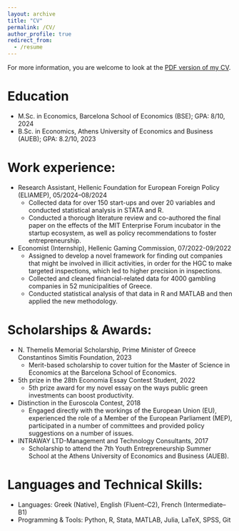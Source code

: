 ```yaml
---
layout: archive
title: "CV"
permalink: /CV/
author_profile: true
redirect_from:
  - /resume
---
```


<p>For more information, you are welcome to look at the <a href="https://AthanasiosKolokythas.github.io/files/CV_Kolokythas.pdf" target="_blank">PDF version of my CV</a>.</p>

Education
======
* M.Sc. in Economics, Barcelona School of Economics (BSE); GPA: 8/10, 2024
* B.Sc. in Economics, Athens University of Economics and Business (AUEB); GPA: 8.2/10, 2023

Work experience:
======
* Research Assistant, Hellenic Foundation for European Foreign Policy (ELIAMEP), 05/2024–08/2024
  * Collected data for over 150 start-ups and over 20 variables and conducted statistical analysis in STATA and R.
  * Conducted a thorough literature review and co-authored the final paper on the effects of the MIT Enterprise Forum incubator in the startup ecosystem, as well as policy recommendations to foster entrepreneurship.
* Economist (Internship), Hellenic Gaming Commission, 07/2022-09/2022
  * Assigned to develop a novel framework for finding out companies that might be involved in illicit activities, in order for the HGC to make targeted inspections, which led to higher precision in inspections.
  * Collected and cleaned financial-related data for 4000 gambling companies in 52 municipalities of Greece.
  * Conducted statistical analysis of that data in R and MATLAB and then applied the new methodology.
    
Scholarships & Awards:
======
* N. Themelis Memorial Scholarship, Prime Minister of Greece Constantinos Simitis Foundation, 2023
  * Merit-based scholarship to cover tuition for the Master of Science in Economics at the Barcelona School of Economics.
* 5th prize in the 28th Economia Essay Contest Student, 2022
  * 5th prize award for my novel essay on the ways public green investments can boost productivity.
* Distinction in the Euroscola Contest, 2018
  * Engaged directly with the workings of the European Union (EU), experienced the role of a Member of the European Parliament (MEP), participated in a number of committees and provided policy suggestions on a number of issues.
* INTRAWAY LTD-Management and Technology Consultants, 2017
  * Scholarship to attend the 7th Youth Entrepreneurship Summer School at the Athens University of Economics and Business (AUEB).  

Languages and Technical Skills:
======
* Languages: Greek (Native), English (Fluent–C2), French (Intermediate–B1)
* Programming & Tools: Python, R, Stata, MATLAB, Julia, LaTeX, SPSS, Git
   

